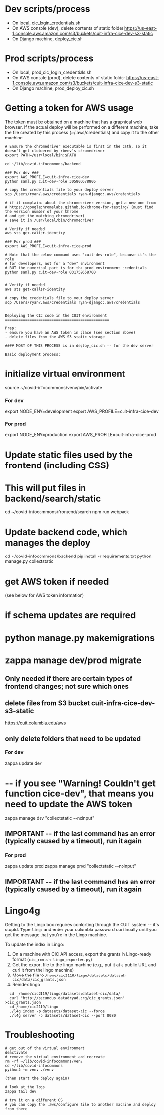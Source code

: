 
Dev scripts/process
======================

- On local, cic_login_credentials.sh
- On AWS console (dev), delete contents of static folder https://us-east-1.console.aws.amazon.com/s3/buckets/cuit-infra-cice-dev-s3-static
- On Django machine, deploy_cic.sh



Prod scripts/process
======================

- On local, prod_cic_login_credentials.sh
- On AWS console (prod), delete contents of static folder https://us-east-1.console.aws.amazon.com/s3/buckets/cuit-infra-cice-dev-s3-static
- On Django machine, prod_deploy_cic.sh


Getting a token for AWS usage
=============================

The token must be obtained on a machine that has a graphical web browser. If the
actual deploy will be performed on a different machine, take the file created by
this process (~/.aws/credentials) and copy it to the other machine.

```
# Ensure the chromedriver executable is first in the path, so it doesn't get clobbered by rbenv's chromedriver
export PATH=/usr/local/bin:$PATH

cd ~/lib/covid-infocommons/backend

### For dev ###
export AWS_PROFILE=cuit-infra-cice-dev
python saml.py cuit-dev-role 305803678806

# copy the credentials file to your deploy server
scp /Users/ryan/.aws/credentials ryan-django:.aws/credentials

# if it complains about the chromedriver version, get a new one from
# https://googlechromelabs.github.io/chrome-for-testing/ (must find the version number of your Chrome
# and get the matching chromedriver)
# save it in /usr/local/bin/chromedriver

# Verify if needed
aws sts get-caller-identity

### For prod ###
export AWS_PROFILE=cuit-infra-cice-prod

# Note that the below command uses "cuit-dev-role", because it's the role
# for developers, not for a "dev" environment
# BUT the numerical part is for the prod environment credentials
python saml.py cuit-dev-role 031752658700


# Verify if needed
aws sts get-caller-identity

# copy the credentials file to your deploy server
scp /Users/ryan/.aws/credentials ryan-django:.aws/credentials


Deploying the CIC code in the CUIT environment
===============================================

Prep:
- ensure you have an AWS token in place (see section above)
- delete files from the AWS S3 static storage

#### MOST OF THIS PROCESS is in deploy_cic.sh -- for the dev server

Basic deployment process:
```
# initialize virtual environment
source ~/covid-infocommons/venv/bin/activate 

### For dev ###
export NODE_ENV=development
export AWS_PROFILE=cuit-infra-cice-dev

### For prod ###
export NODE_ENV=production
export AWS_PROFILE=cuit-infra-cice-prod

# Update static files used by the frontend (including CSS)
# This will put files in backend/search/static
cd ~/covid-infocommons/frontend/search
npm run webpack

# Update backend code, which manages the deploy
cd ~/covid-infocommons/backend
pip install -r requirements.txt
python manage.py collectstatic

# get AWS token if needed
(see below for AWS token information)

# if schema updates are required
# python manage.py makemigrations
# zappa manage dev/prod migrate
 
## Only needed if there are certain types of frontend changes; not sure which ones
## delete files from S3 bucket cuit-infra-cice-dev-s3-static
https://cuit.columbia.edu/aws

## only delete folders that need to be updated

### For dev ###
zappa update dev
# -- if you see "Warning! Couldn't get function cice-dev", that means you need to update the AWS token
zappa manage dev "collectstatic --noinput"
## IMPORTANT -- if the last command has an error (typically caused by a timeout), run it again

### For prod ###
zappa update prod
zappa manage prod "collectstatic --noinput"
## IMPORTANT -- if the last command has an error (typically caused by a timeout), run it again


Lingo4g
=========

Getting to the Lingo box requires contorting through the CUIT system
-- it's stupid. Type `lingo` and enter your columbia password
continually until you get the message that you're in the  Lingo
machine.

To update the index in Lingo:
1. On a machine with CIC API access, export the grants in Lingo-ready
   format (`cic_run.sh lingo_exporter.py`)
2. Get the export file to the lingo machine (e.g., put it at a public
   URL and curl it from the lingo machine)
3. Move the file to `/home/cic2119/lingo/datasets/dataset-cic/data/cic_grants.json`
4. Reindex lingo
```
  cd  /home/cic2119/lingo/datasets/dataset-cic/data/
  curl "http://secundus.datadryad.org/cic_grants.json" >cic_grants.json
  cd /home/cic2119/lingo
  ./l4g index -p datasets/dataset-cic --force
  ./l4g server -p datasets/dataset-cic --port 8080
```


Troubleshooting
===============

```
# get out of the virtual environment
deactivate
# remove the virtual environment and recreate
rm -rf ~/lib/covid-infocommons/venv
cd ~/lib/covid-infocommons
python3 -m venv ./venv

(then start the deploy again)

# look at the logs
zappa tail dev

# try it on a different OS
# you can copy the .aws/configure file to another machine and deploy from there
```


